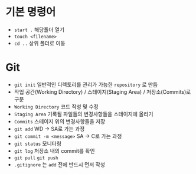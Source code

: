 # 기본 명령어

- `start .`  해당폴더 열기
- `touch <filename>`
- `cd ..`  상위 폴더로 이동

# Git

- `git init`  일반적인 디렉토리를 관리가 가능한 `repository` 로 만듬
- 작업 공간(Working Directory) / 스테이지(Staging Area) / 저장소(Commits)로 구분
- `Working Directory`  코드 작성 및 수정
- `Staging Area`  기록될 파일들의 변경사항들을 스테이지에 올리기
- `Commits`  스테이지 위의 변경사항들을 저장
- `git add`  WD -> SA로 가는 과정
- `git commit -m <message>`  SA -> C로 가는 과정
- `git status`  모니터링
- `git log`  저장소 내의 commit를 확인
- `git pull`  `git push`
- `.gitignore` 는 `add` 전에 반드시 먼저 작성